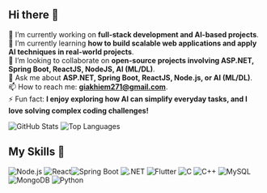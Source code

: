 ## Hi there 👋


<!--**giakhiem03/giakhiem03** is a ✨ _special_ ✨ repository because its `README.md` (this file) appears on your GitHub profile.

Here are some ideas to get you started:
-->
🔭 I’m currently working on **full-stack development and AI-based projects**.  
🌱 I’m currently learning **how to build scalable web applications and apply AI techniques in real-world projects**.  
👯 I’m looking to collaborate on **open-source projects involving ASP.NET, Spring Boot, ReactJS, NodeJS, AI (ML/DL)**.  <!--🤔 I’m looking for help with **optimizing AI models for real-world deployment and learning DevOps practices**.  -->  
💬 Ask me about **ASP.NET, Spring Boot, ReactJS, Node.js, or AI (ML/DL)**.  
📫 How to reach me: **giakhiem271@gmail.com**.  
⚡ Fun fact: **I enjoy exploring how AI can simplify everyday tasks, and I love solving complex coding challenges!**  


![GitHub Stats](https://github-readme-stats.vercel.app/api?username=giakhiem03&show_icons=true&theme=radical)
![Top Languages](https://github-readme-stats.vercel.app/api/top-langs/?username=giakhiem03&layout=compact&theme=radical)

## My Skills 🚀
![Node.js](https://skillicons.dev/icons?i=nodejs) ![React](https://skillicons.dev/icons?i=react)![Spring Boot](https://skillicons.dev/icons?i=spring)
![.NET](https://skillicons.dev/icons?i=dotnet) ![Flutter](https://skillicons.dev/icons?i=flutter)
![C](https://skillicons.dev/icons?i=c) ![C++](https://skillicons.dev/icons?i=cpp)
![MySQL](https://skillicons.dev/icons?i=mysql)![MongoDB](https://skillicons.dev/icons?i=mongodb)
![Python](https://skillicons.dev/icons?i=python)








